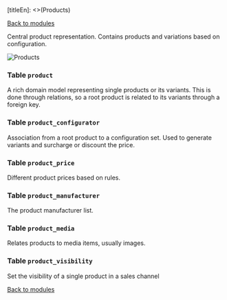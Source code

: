 [titleEn]: <>(Products)

[Back to modules](./../10-modules.md)

Central product representation. Contains products and variations based on configuration.

![Products](./dist/erm-shopware-core-content-product.svg)


### Table `product`

A rich domain model representing single products or its variants. This is done through relations, so a root product is related to its variants through a foreign key.


### Table `product_configurator`

Association from a root product to a configuration set. Used to generate variants and surcharge or discount the price.


### Table `product_price`

Different product prices based on rules.


### Table `product_manufacturer`

The product manufacturer list.


### Table `product_media`

Relates products to media items, usually images.


### Table `product_visibility`

Set the visibility of a single product in a sales channel


[Back to modules](./../10-modules.md)
